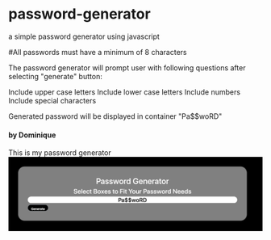 # password-generator
a simple password generator using javascript

#All passwords must have a minimum of 8 characters

The password generator will prompt user with following questions after selecting "generate" button:

Include upper case letters
Include lower case letters
Include numbers
Include special characters 

Generated password will be displayed in container "Pa$$woRD"

#### by Dominique

This is my password generator
![picture1](Screen%20Shot%202020-03-22%20at%2012.52.07%20PM.png)

